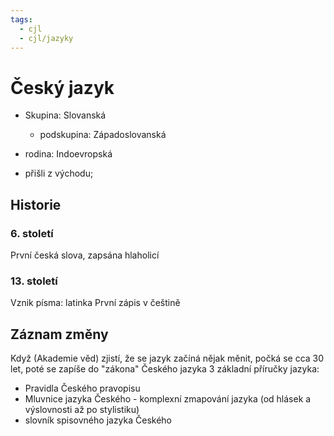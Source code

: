 ```yaml
---
tags:
  - cjl
  - cjl/jazyky
---
```

# Český jazyk
- Skupina: Slovanská
	- podskupina: Západoslovanská
- rodina: Indoevropská

- přišli z východu;

## Historie
### 6. století
První česká slova, zapsána hlaholicí
### 13. století
Vznik písma: latinka
První zápis v češtině

## Záznam změny
Když (Akademie věd) zjistí, že se jazyk začíná nějak měnit, počká se cca 30 let, poté se zapíše do "zákona" Českého jazyka
3 základní příručky jazyka:
- Pravidla Českého pravopisu
- Mluvnice jazyka Českého - komplexní zmapování jazyka (od hlásek a výslovnosti až po stylistiku)
- slovník spisovného jazyka Českého